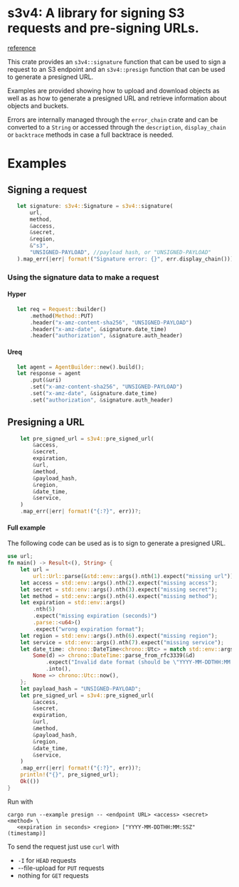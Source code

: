  # s3v4: A library for signing S3 requests and pre-signing URLs.
 
 [reference](https://docs.aws.amazon.com/AmazonS3/latest/API/sigv4-query-string-auth.html)

 This crate provides an `s3v4::signature` function that can be used to sign a request to an S3 endpoint
 and an `s3v4::presign` function that can be used to generate a presigned URL.
 
 Examples are provided showing how to upload and download objects as well as as
 how to generate a presigned URL and retrieve information about objects and buckets.
 
 Errors are internally managed through the `error_chain` crate and can be converted to a `String`
 or accessed through the `description`, `display_chain` or `backtrace` methods in case
 a full backtrace is needed.

 # Examples
 
 ## Signing a request
 ```rust
    let signature: s3v4::Signature = s3v4::signature(
        url,
        method,
        &access,
        &secret,
        &region,
        &"s3",
        "UNSIGNED-PAYLOAD", //payload hash, or "UNSIGNED-PAYLOAD"
    ).map_err(|err| format!("Signature error: {}", err.display_chain()))?;
``` 
 
 ### Using the signature data to make a request 

 #### Hyper 
 ```rust
    let req = Request::builder()
        .method(Method::PUT)
        .header("x-amz-content-sha256", "UNSIGNED-PAYLOAD")
        .header("x-amz-date", &signature.date_time)
        .header("authorization", &signature.auth_header)
 ```
 #### Ureq
 ```rust
    let agent = AgentBuilder::new().build();
    let response = agent
        .put(&uri)
        .set("x-amz-content-sha256", "UNSIGNED-PAYLOAD")
        .set("x-amz-date", &signature.date_time)
        .set("authorization", &signature.auth_header)
 ```
 ## Presigning a URL

 ```rust
     let pre_signed_url = s3v4::pre_signed_url(
         &access,
         &secret,
         expiration,
         &url,
         &method,
         &payload_hash,
         &region,
         &date_time,
         &service,
     )
     .map_err(|err| format!("{:?}", err))?;
 ```
 #### Full example
 The following code can be used as is to sign to generate a presigned URL. 
 ```rust
 use url;
 fn main() -> Result<(), String> {
     let url =
         url::Url::parse(&std::env::args().nth(1).expect("missing url")).expect("malformed URL");
     let access = std::env::args().nth(2).expect("missing access");
     let secret = std::env::args().nth(3).expect("missing secret");
     let method = std::env::args().nth(4).expect("missing method");
     let expiration = std::env::args()
         .nth(5)
         .expect("missing expiration (seconds)")
         .parse::<u64>()
         .expect("wrong expiration format");
     let region = std::env::args().nth(6).expect("missing region");
     let service = std::env::args().nth(7).expect("missing service");
     let date_time: chrono::DateTime<chrono::Utc> = match std::env::args().nth(8) {
         Some(d) => chrono::DateTime::parse_from_rfc3339(&d)
             .expect("Invalid date format (should be \"YYYY-MM-DDTHH:MM:SSZ)\"")
             .into(),
         None => chrono::Utc::now(),
     };
     let payload_hash = "UNSIGNED-PAYLOAD";
     let pre_signed_url = s3v4::pre_signed_url(
         &access,
         &secret,
         expiration,
         &url,
         &method,
         &payload_hash,
         &region,
         &date_time,
         &service,
     )
     .map_err(|err| format!("{:?}", err))?;
     println!("{}", pre_signed_url);
     Ok(())
 }
 ```
 Run with 
 ```shell
 cargo run --example presign -- <endpoint URL> <access> <secret> <method> \
    <expiration in seconds> <region> ["YYYY-MM-DDTHH:MM:SSZ" (timestamp)]
 ```
 
 To send the request just use `curl` with
 * `-I` for `HEAD` requests
 * --file-upload for `PUT` requests
 * nothing for `GET` requests
